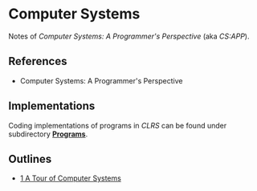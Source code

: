 # Computer Systems

Notes of *Computer Systems: A Programmer's Perspective* (aka *CS:APP*).

## References

* Computer Systems: A Programmer's Perspective

## Implementations

Coding implementations of programs in *CLRS* can be found under subdirectory **[Programs](./Programs/)**.

## Outlines

* [1 A Tour of Computer Systems](./Notes/1_A_Tour_of_Computer_Systems.md)
